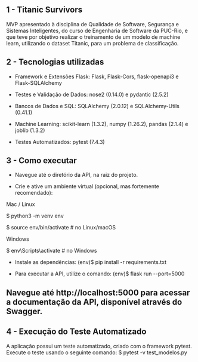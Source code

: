 ## 1 - Titanic Survivors
MVP apresentado à disciplina de Qualidade de Software, Segurança e Sistemas Inteligentes, do curso de Engenharia de Software da PUC-Rio, e que teve por objetivo realizar o treinamento de um modelo de machine learn, utilizando o dataset Titanic, para um problema de classificação.

## 2 - Tecnologias utilizadas

 - Framework e Extensões Flask:
Flask, Flask-Cors, flask-openapi3 e Flask-SQLAlchemy

- Testes e Validação de Dados:
nose2 (0.14.0) e pydantic (2.5.2)

- Bancos de Dados e SQL:
SQLAlchemy (2.0.12) e SQLAlchemy-Utils (0.41.1)

- Machine Learning:
scikit-learn (1.3.2), numpy (1.26.2), pandas (2.1.4) e joblib (1.3.2)

- Testes Automatizados:
pytest (7.4.3)

## 3 - Como executar

- Navegue até o diretório da API, na raiz do projeto.

- Crie e ative um ambiente virtual (opcional, mas fortemente recomendado):

Mac / Linux

$ python3 -m venv env 

$ source env/bin/activate  # no Linux/macOS

Windows

$ env\Scripts\activate  # no Windows

- Instale as dependências:
(env)$ pip install -r requirements.txt

- Para executar a API, utilize o comando:
(env)$ flask run --port=5000

Navegue até http://localhost:5000 para acessar a documentação da API, disponível através do Swagger.
---

## 4 - Execução do Teste Automatizado

A aplicação possui um teste automatizado, criado com o framework pytest. Execute o teste usando o seguinte comando:
$ pytest -v test_modelos.py
